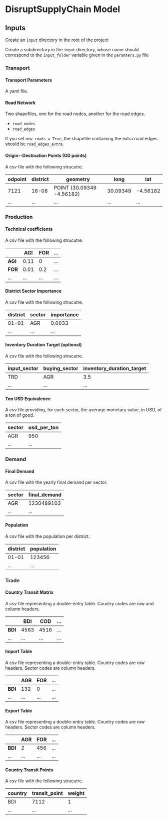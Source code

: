 # DisruptSupplyChain Model

## Inputs

Create an `input` directory in the root of the project

Create a subdirectory in the `input` directory, whose name should correspond to the `input_folder` variable given in the `paramters.py` file

### Transport

#### Transport Parameters

A yaml file.


#### Road Network

Two shapefiles, one for the road nodes, another for the road edges.
- `road_nodes`
- `road_edges`

If you set `new_roads = True`, the shapefile containing the extra road edges should be `road_edges_extra`.


#### Origin--Destination Points (OD points)

A csv file with the following strucutre.

odpoint | district | geometry | long | lat
--- | --- | --- | --- | --- 
7121 | 16-08 | POINT (30.09349 -4.56182) | 30.09349 | -4.56182
... | ... | ... | ... | ... 


### Production

#### Technical coefficients

A csv file with the following strucutre.

|  | AGI | FOR | ...
--- | --- | --- | --- 
**AGI** | 0.11 | 0 | ...
**FOR** | 0.01 | 0.2 | ...
... | ... | ... | ...



#### District Sector Importance

A csv file with the following strucutre.

district | sector | importance
--- | --- | --- 
01-01 | AGR | 0.0033
... | ... | ...


#### Inventory Duration Target (optional)

A csv file with the following strucutre.

input_sector | buying_sector | inventory_duration_target
--- | --- | --- 
TRD | AGR | 3.5
... | ... | ...


#### Ton USD Equivalence

A csv file providing, for each sector, the average monetary value, in USD, of a ton of good.

sector | usd_per_ton
--- | --- 
AGR | 950  
... | ... 


### Demand

#### Final Demand

A csv file with the yearly final demand per sector.

sector | final_demand
--- | --- 
AGR | 1230489103  
... | ... 


#### Population

A csv file with the population per district.

district | population
--- | --- 
01-01 | 123456  
... | ... 



### Trade

#### Country Transit Matrix

A csv file representing a double-entry table. Country codes are row and column headers.

|  | BDI | COD | ...
--- | --- | --- | --- 
**BDI** | 4563 | 4516 | ...
... | ... | ... | ...

#### Import Table

A csv file representing a double-entry table. Country codes are row headers. Sector codes are column headers.

|  | AGR | FOR | ...
--- | --- | --- | --- 
**BDI** | 132 | 0 | ...
... | ... | ... | ...


#### Export Table

A csv file representing a double-entry table. Country codes are row headers. Sector codes are column headers.

|  | AGR | FOR | ...
--- | --- | --- | --- 
**BDI** | 2 | 456 | ...
... | ... | ... | ...


#### Country Transit Points

A csv file with the following strucutre.

country | transit_point | weight
--- | --- | --- 
BDI | 7112 | 1
... | ... | ...